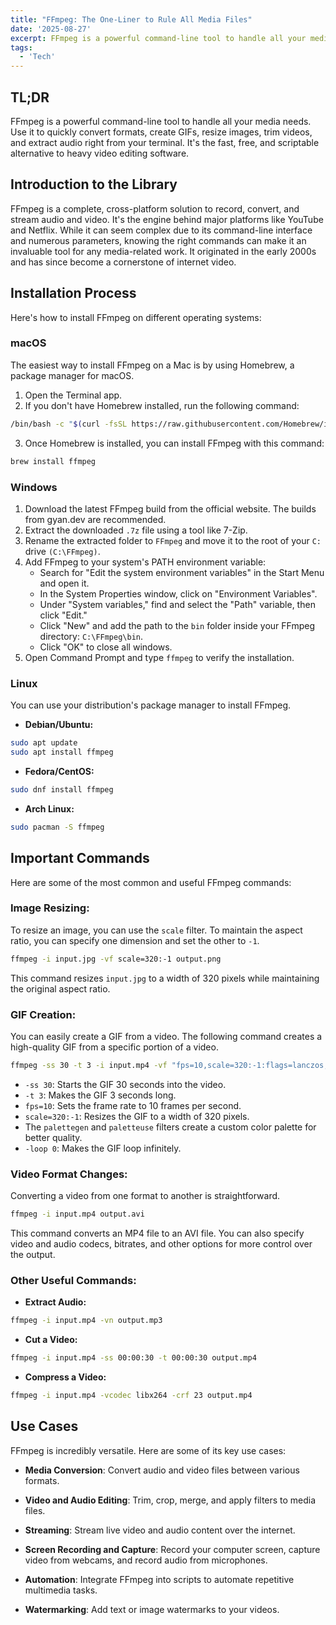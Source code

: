 ```yaml
---
title: "FFmpeg: The One-Liner to Rule All Media Files"
date: '2025-08-27'
excerpt: FFmpeg is a powerful command-line tool to handle all your media needs. Use it to quickly convert formats, create GIFs, resize images, trim videos, and extract audio right from your terminal. It's the fast, free, and scriptable alternative to heavy video editing software.
tags:
  - 'Tech'
---
```


## TL;DR
FFmpeg is a powerful command-line tool to handle all your media needs. Use it to quickly convert formats, create GIFs, resize images, trim videos, and extract audio right from your terminal. It's the fast, free, and scriptable alternative to heavy video editing software.

## Introduction to the Library

FFmpeg is a complete, cross-platform solution to record, convert, and stream audio and video. It's the engine behind major platforms like YouTube and Netflix. While it can seem complex due to its command-line interface and numerous parameters, knowing the right commands can make it an invaluable tool for any media-related work. It originated in the early 2000s and has since become a cornerstone of internet video.

## Installation Process

Here's how to install FFmpeg on different operating systems:

### macOS

The easiest way to install FFmpeg on a Mac is by using Homebrew, a package manager for macOS.

1. Open the Terminal app.
2. If you don't have Homebrew installed, run the following command:

```bash
/bin/bash -c "$(curl -fsSL https://raw.githubusercontent.com/Homebrew/install/HEAD/install.sh)"
```

3. Once Homebrew is installed, you can install FFmpeg with this command:

```bash
brew install ffmpeg
```

### Windows

1. Download the latest FFmpeg build from the official website. The builds from gyan.dev are recommended.
2. Extract the downloaded `.7z` file using a tool like 7-Zip.
3. Rename the extracted folder to `FFmpeg` and move it to the root of your `C:` drive `(C:\FFmpeg)`.
4. Add FFmpeg to your system's PATH environment variable:
    - Search for "Edit the system environment variables" in the Start Menu and open it.
    - In the System Properties window, click on "Environment Variables".
    - Under "System variables," find and select the "Path" variable, then click "Edit."
    - Click "New" and add the path to the `bin` folder inside your FFmpeg directory: `C:\FFmpeg\bin`.
    - Click "OK" to close all windows.
5. Open Command Prompt and type `ffmpeg` to verify the installation.

### Linux

You can use your distribution's package manager to install FFmpeg.

- **Debian/Ubuntu:**

```bash
sudo apt update
sudo apt install ffmpeg
```

- **Fedora/CentOS:**

```bash
sudo dnf install ffmpeg
```

- **Arch Linux:**

```bash
sudo pacman -S ffmpeg
```

## Important Commands

Here are some of the most common and useful FFmpeg commands:

### Image Resizing:

To resize an image, you can use the `scale` filter. To maintain the aspect ratio, you can specify one dimension and set the other to `-1`.

```bash
ffmpeg -i input.jpg -vf scale=320:-1 output.png
```

This command resizes `input.jpg` to a width of 320 pixels while maintaining the original aspect ratio.

### GIF Creation:

You can easily create a GIF from a video. The following command creates a high-quality GIF from a specific portion of a video.

```bash
ffmpeg -ss 30 -t 3 -i input.mp4 -vf "fps=10,scale=320:-1:flags=lanczos,split[s0][s1];[s0]palettegen[p];[s1][p]paletteuse" -loop 0 output.gif
```

- `-ss 30`: Starts the GIF 30 seconds into the video.
- `-t 3`: Makes the GIF 3 seconds long.
- `fps=10`: Sets the frame rate to 10 frames per second.
- `scale=320:-1`: Resizes the GIF to a width of 320 pixels.
- The `palettegen` and `paletteuse` filters create a custom color palette for better quality.
- `-loop 0`: Makes the GIF loop infinitely.

### Video Format Changes:

Converting a video from one format to another is straightforward.

```bash
ffmpeg -i input.mp4 output.avi
```

This command converts an MP4 file to an AVI file. You can also specify video and audio codecs, bitrates, and other options for more control over the output.

### Other Useful Commands:

- **Extract Audio:**

```bash
ffmpeg -i input.mp4 -vn output.mp3
```

- **Cut a Video:**

```bash
ffmpeg -i input.mp4 -ss 00:00:30 -t 00:00:30 output.mp4
```

- **Compress a Video:**

```bash
ffmpeg -i input.mp4 -vcodec libx264 -crf 23 output.mp4
```

## Use Cases

FFmpeg is incredibly versatile. Here are some of its key use cases:

- **Media Conversion**: Convert audio and video files between various formats.

- **Video and Audio Editing**: Trim, crop, merge, and apply filters to media files.

- **Streaming**: Stream live video and audio content over the internet.

- **Screen Recording and Capture**: Record your computer screen, capture video from webcams, and record audio from microphones.

- **Automation**: Integrate FFmpeg into scripts to automate repetitive multimedia tasks.

- **Watermarking**: Add text or image watermarks to your videos.
